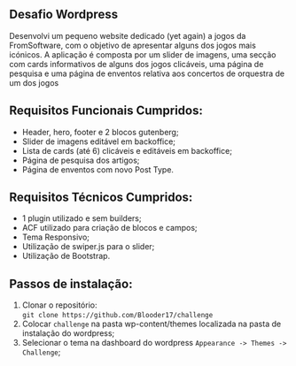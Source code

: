 <section>
  <h1>Desafio Wordpress</h1>
  
  <p>Desenvolvi um pequeno website dedicado (yet again) a jogos da FromSoftware, com o objetivo de apresentar alguns dos jogos mais icónicos.
    A aplicação é composta por um slider de imagens, uma secção com cards informativos de alguns dos jogos clicáveis, uma página de pesquisa e uma página de enventos relativa aos concertos de orquestra de um dos jogos</p>
</section>

<section>
  <h2>Requisitos Funcionais Cumpridos:</h2>
  <ul>
    <li>Header, hero, footer e 2 blocos gutenberg;</li>
    <li>Slider de imagens editável em backoffice;</li>
    <li>Lista de cards (até 6) clicáveis e editáveis em backoffice;</li>
    <li>Página de pesquisa dos artigos;</li>
    <li>Página de enventos com novo Post Type.</li>
  </ul>
</section>
    
<section>
  <h2>Requisitos Técnicos Cumpridos:</h2>
  <ul>
    <li>1 plugin utilizado e sem builders;</li>
    <li>ACF utilizado para criação de blocos e campos;</li>
    <li>Tema Responsivo;</li>
    <li>Utilização de swiper.js para o slider;</li>
    <li>Utilização de Bootstrap.</li>
  </ul>
</section>
    
<section>
  <h2>Passos de instalação:</h2>
  <ol>
    <li>
      Clonar o repositório:<br/>
      <code>git clone https://github.com/Blooder17/challenge</code>
    </li>
    <li>
      Colocar <code>challenge</code> na pasta wp-content/themes localizada na pasta de instalação do wordpress;
    </li>
    <li>
      Selecionar o tema na dashboard do wordpress <code>Appearance -> Themes -> Challenge</code>;
    </li>
  </ol>
</section>
